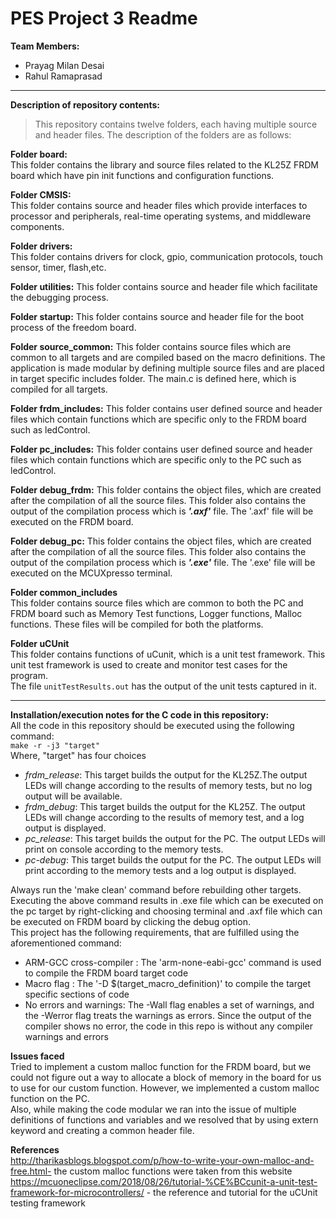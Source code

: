 # PES Project 3 Readme


**Team Members:** 
- Prayag Milan Desai
- Rahul Ramaprasad 


---

**Description of repository contents:**  
>This repository contains twelve folders, each having multiple source and header files. The description of the folders are as follows:  

**Folder board:**  
This folder contains the library and source files related to the KL25Z FRDM board which have pin init functions and configuration functions. 

**Folder CMSIS:**  
This folder contains source and header files which provide interfaces to processor and peripherals, real-time operating systems, and middleware components.

**Folder drivers:**  
This folder contains drivers for clock, gpio, communication protocols, touch sensor, timer, flash,etc.

**Folder utilities:** 
This folder contains source and header file which facilitate the debugging process.

**Folder startup:**
This folder contains source and header file for the boot process of the freedom board.

**Folder source_common:** 
This folder contains source files which are common to all targets and are compiled based on the macro definitions. The application is made
modular by defining multiple source files and are placed in target specific includes folder. The main.c is defined here, which is compiled 
for all targets.

**Folder frdm_includes:** 
This folder contains user defined source and header files which contain functions which are specific only to the FRDM board such as ledControl.

**Folder pc_includes:** 
This folder contains user defined source and header files which contain functions which are specific only to the PC such as ledControl.


**Folder debug_frdm:**
This folder contains the object files, which are created after the compilation of all the source files. This folder also contains the output of the compilation process which is ***'.axf'*** file. The '.axf' file will be executed on the FRDM board.

**Folder debug_pc:**
This folder contains the object files, which are created after the compilation of all the source files. This folder also contains the output of the compilation process which is ***'.exe'*** file. The '.exe' file will be executed on the MCUXpresso terminal.

**Folder common_includes**  
This folder contains source files which are common to both the PC and FRDM board such as Memory Test functions, Logger functions, Malloc functions. These files will be compiled for both the platforms.  

**Folder uCUnit**  
This folder contains functions of uCunit, which is a unit test framework. This unit test framework is used to create and monitor test cases for the program.   
The file `unitTestResults.out` has the output of the unit tests captured in it.

---

**Installation/execution notes for the C code in this repository:**  
All the code in this repository should be executed using the following command:  
`make -r -j3 "target"`  
Where, "target" has four choices
- *frdm_release*: This target builds the output for the KL25Z.The output LEDs will change according to the results of memory tests, but no log output
will be available.  
- *frdm_debug*: This target builds the output for the KL25Z. The output LEDs will change according to the results of memory test, and a log output is displayed.
- *pc_release*: This target builds the output for the PC. The output LEDs will print on console according to the memory tests. 
- *pc-debug*:  This target builds the output for the PC. The output LEDs will print according to the memory tests and a log output is displayed.  

Always run the 'make clean' command before rebuilding other targets.  
Executing the above command results in .exe file which can be executed on the pc target by right-clicking and choosing terminal and .axf file which can be executed on FRDM board by clicking the debug option.  
This project has the following requirements, that are fulfilled using the aforementioned command:  
- ARM-GCC cross-compiler : The 'arm-none-eabi-gcc' command is used to compile the FRDM board target code
- Macro flag : The '-D $(target_macro_definition)' to compile the target specific sections of code 
- No errors and warnings: The -Wall flag enables a set of warnings, and the -Werror flag treats the warnings as errors. Since the output of the compiler shows no error, the code in this repo is without any compiler warnings and errors  


**Issues faced**  
Tried to implement a custom malloc function for the FRDM board, but we could not figure out a way to allocate a block of memory in the board for us to use for our custom function. However, we implemented a custom malloc function on the PC.   
Also, while making the code modular we ran into the issue of multiple definitions of functions and variables and we resolved that by using extern keyword and creating a common header file.  

**References**  
http://tharikasblogs.blogspot.com/p/how-to-write-your-own-malloc-and-free.html- the custom malloc functions were taken from this website     
https://mcuoneclipse.com/2018/08/26/tutorial-%CE%BCcunit-a-unit-test-framework-for-microcontrollers/ - the reference and tutorial for the uCUnit testing framework


